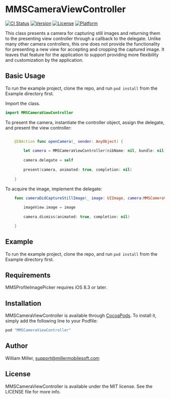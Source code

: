 # MMSCameraViewController

[![CI Status](http://img.shields.io/travis/miller-ms/MMSCameraViewController.svg?style=flat)](https://travis-ci.org/miller-ms/MMSCameraViewController)
[![Version](https://img.shields.io/cocoapods/v/MMSCameraViewController.svg?style=flat)](http://cocoapods.org/pods/MMSCameraViewController)
[![License](https://img.shields.io/cocoapods/l/MMSCameraViewController.svg?style=flat)](http://cocoapods.org/pods/MMSCameraViewController)
[![Platform](https://img.shields.io/cocoapods/p/MMSCameraViewController.svg?style=flat)](http://cocoapods.org/pods/MMSCameraViewController)

This class presents a camera for capturing still images and returning them to the presenting view controller through a callback to the delegate. Unlike many other camera controllers, this one does not provide the functionality for presenting a new view for accepting and cropping the captured image. It leaves that feature for the application to support providing more flexibility and customization by the application.

## Basic Usage
To run the example project, clone the repo, and run `pod install` from the Example directory first.

Import the class.

```Swift
import MMSCameraViewController
```

To present the camera, instantiate the controller object, assign the delegate, and present the view controller:

```swift

    @IBAction func openCamera(_ sender: AnyObject) {
        
        let camera = MMSCameraViewController(nibName: nil, bundle: nil)
        
        camera.delegate = self
        
        present(camera, animated: true, completion: nil)
        
    }
```

To acquire the image, implement the delegate:

```Swift
    func cameraDidCaptureStillImage(_ image: UIImage, camera:MMSCameraViewController) {
        
        imageView.image = image
        
        camera.dismiss(animated: true, completion: nil)

    }
```

## Example
To run the example project, clone the repo, and run `pod install` from the Example directory first.

## Requirements
MMSProfileImagePicker requires iOS 8.3 or later.

## Installation
MMSCameraViewController is available through [CocoaPods](http://cocoapods.org). To install
it, simply add the following line to your Podfile:

```ruby
pod "MMSCameraViewController"
```

## Author
William Miller, support@millermobilesoft.com

## License
MMSCameraViewController is available under the MIT license. See the LICENSE file for more info.
